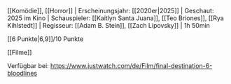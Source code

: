 
[[Komödie]], [[Horror]] | Erscheinungsjahr: [[2020er|2025]] | Geschaut: 2025 im Kino | Schauspieler: [[Kaitlyn Santa Juana]], [[Teo Briones]], [[Rya Kihlstedt]] | Regisseur: [[Adam B. Stein]], [[Zach Lipovsky]] | 1h 50min

[[6 Punkte|6,9]]/10 Punkte


[[Filme]]

Verfügbar bei: https://www.justwatch.com/de/Film/final-destination-6-bloodlines